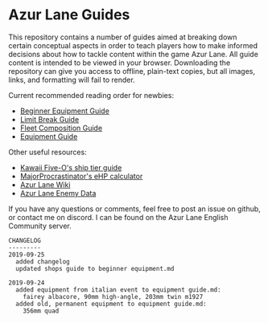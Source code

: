 # Azur Lane Guides

This repository contains a number of guides aimed at breaking down certain conceptual aspects in order to teach players how to make informed decisions about how to tackle content within the game Azur Lane. All guide content is intended to be viewed in your browser. Downloading the repository can give you access to offline, plain-text copies, but all images, links, and formatting will fail to render.

Current recommended reading order for newbies:
 - [Beginner Equipment Guide](/Beginner%20Equipment.md)
 - [Limit Break Guide](/Limit%20Break%20Guide.md)
 - [Fleet Composition Guide](/Fleet%20Composition.md)
 - [Equipment Guide](Equipment%20Guide.md)
 
Other useful resources:
 - [Kawaii Five-O's ship tier guide](https://github.com/YourWaifuIsShip/Azur-Lane-Guides)
 - [MajorProcrastinator's eHP calculator](https://github.com/MajorProcrastinator/Auto-eHP-Calc)
 - [Azur Lane Wiki](https://azurlane.koumakan.jp/Azur_Lane_Wiki)
 - [Azur Lane Enemy Data](https://al-data.github.io/enemies)
 
If you have any questions or comments, feel free to post an issue on github, or contact me on discord. I can be found on the Azur Lane English Community server.

```
CHANGELOG
---------
2019-09-25
  added changelog
  updated shops guide to beginner equipment.md
  
2019-09-24
  added equipment from italian event to equipment guide.md:
    fairey albacore, 90mm high-angle, 203mm twin m1927
  added old, permanent equipment to equipment guide.md:
    356mm quad
```
